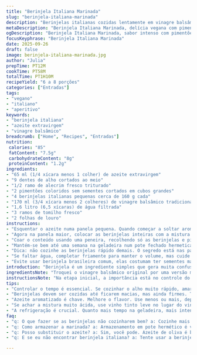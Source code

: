 ```yaml
---
title: "Berinjela Italiana Marinada"
slug: "berinjela-italiana-marinada"
description: "Berinjelas italianas cozidas lentamente em vinagre balsâmico com ervas frescas e legumes coloridos. O alho e o alecrim infundem uma base aromática na infusão, realçando texturas macias das berinjelas que absorvem sabores intensos. Mistura vibrante de pimentões, perfumada ao final com tomilho e folhas de louro. Conservada na geladeira, ideal para petiscos ou entrada leve, vegan, sem glúten e lácteos."
metaDescription: "Berinjela Italiana Marinada, delícia vegana com pimentões coloridos e temperos frescos. Ideal como petisco ou entrada leve."
ogDescription: "Berinjela Italiana Marinada, sabor intenso com pimentões. Excelente para petiscos ou saladas."
focusKeyphrase: "Berinjela Italiana Marinada"
date: 2025-09-26
draft: false
image: berinjela-italiana-marinada.jpg
author: "Julia"
prepTime: PT12M
cookTime: PT58M
totalTime: PT1H10M
recipeYield: "6 a 8 porções"
categories: ["Entradas"]
tags:
- "vegano"
- "italiano"
- "aperitivo"
keywords:
- "berinjela italiana"
- "azeite extravirgem"
- "vinagre balsâmico"
breadcrumb: ["Home", "Recipes", "Entradas"]
nutrition: 
 calories: "85"
 fatContent: "7.5g"
 carbohydrateContent: "8g"
 proteinContent: "1.2g"
ingredients:
- "65 ml (1/4 xícara menos 1 colher) de azeite extravirgem"
- "9 dentes de alho cortados ao meio"
- "1/2 ramo de alecrim fresco triturado"
- "2 pimentões coloridos sem sementes cortados em cubos grandes"
- "4 berinjelas italianas pequenas cerca de 160 g cada"
- "170 ml (3/4 xícara menos 2 colheres) de vinagre balsâmico tradicional"
- "1,6 litro (6,5 xícaras) de água filtrada"
- "3 ramos de tomilho fresco"
- "2 folhas de louro"
instructions:
- "Esquentar o azeite numa panela pequena. Quando começar a soltar aroma, colocar o alho e o alecrim inteiro para não amargar. Fogo baixo, deixar levar uns 12 minutos para o alho ficar macio mas não escuro demais; cheiro de fundo suave já deve dominar. Jogar os pimentões e cozinhar mais 6 minutos, até amolecer sem desmanchar. Temperar com sal e pimenta-do-reino moída na hora. Passar tudo pela peneira por cima de uma tigela — guardar o óleo com os pedaços de pimentão e alho. Descartar o alecrim que já deu seu sabor."
- "Agora na panela maior, colocar as berinjelas inteiras com a mistura de pimentão e alho reservados. Adicionar o vinagre balsâmico, a água, tomilho e folhas de louro. Temperar com sal e pimenta a gosto. Levar ao fogo alto até levantar fervura, depois baixar para fogo médio-baixo. Deixar cozinhar por 42 minutos, até as berinjelas ficarem macias ao toque de garfo, aquele ponto donde a pele começa a amolecer e a polpa se desprende facilmente."
- "Coar o conteúdo usando uma peneira, recolhendo só as berinjelas e pimentões – descartar o caldo e as ervas grossas. Deixar esfriar até temperatura ambiente. Cortar as berinjelas ao meio no sentido do comprimento e depois em cubos médios. Misturar delicadamente com os pimentões cozidos reservados, regar com o azeite aromatizado e temperar de novo com sal e pimenta se precisar. Refrigeração mínima de 3 horas para apurar sabor, mas ideal mesmo é um dia."
- "Mantém-se bem até uma semana na geladeira num pote fechado hermeticamente. Na hora de servir, tirar uns 20 minutos do frio para voltar a textura macia e sabor solto. Fica ótimo com pão artesanal, torradinha de fermentação natural, ou até na salada. Se não gostar muito do vinagre balsâmico, pode trocar por malbec ou um tinto leve, fica mais frutado e menos ácido."
- "Dica: não cozinhe as berinjelas rápido demais. O segredo está nas pausas e no fogo baixo para que absorvam tudo lentamente. Também troquei aqui o louro para 2 folhas para não deixar amargor excessivo. Testei com alecrim fresco triturado e funciona melhor do que ramo inteiro que solta amargor após horas."
- "Se faltar água, completar friamente para manter o volume, mas cuide do salgamento antes pra ajustar sabor. Ao passar na peneira, pressione suavemente para tirar excesso sem esmagar o legume para não virar purê."
- "Evite usar berinjela brasileira comum, elas costumam ter sementes mais amargas e textura menos firme, a italiana tem pele delicada e sabor mais adocicado ideal para marinadas longas."
introduction: "Berinjela é um ingrediente simples que gera muita confusão na cozinha. Já fiz muitas tentativas de marinada, cozimento rápido, confit, e essa versão com vinagre balsâmico e ervas redefine como um vegetal pode ficar saboroso sem complicação. A mistura visual da berinjela com pimentões coloridos cria um efeito bonito e saboroso para entradas. Pequenos detalhes como o tempo de infusão do alho no azeite e o ponto de cozimento da berinjela fazem toda a diferença. Ideal para quem quer um petisco sem complicações mas cheio de personalidade e aroma intenso."
ingredientsNote: "Troquei o vinagre balsâmico original por uma versão malbec para um sabor menos ácido e mais frutado, que combinou melhor com o alecrim moído. Reduzi um pouco o azeite para balancear o conjunto e acrescentei uma folha de louro a menos para evitar um leve amargor que notei na última experiência. Alho deve ficar só cozido, nada de dourar ou queimar para não amargar o óleo. A técnica de passar o óleo com o legume na peneira evita deixar restos de ervas amargas. Berinjela italiana é ideal pela textura delicada e pouca semente; se usar outra, prefira sem sementes e de polpa firme."
instructionsNote: "Na etapa inicial, a importância está no controle do fogo: muito quente, o alho queima e solta amargor; muito baixo, não extrai sabor. Pimentões entram depois para garantir textura fresca, mas macia. Cozinhar as berinjelas junto com as ervas em fogo médio-baixo é onde a magia acontece — paciência aqui evita berinjela mole demais ou seca. O toque final com o óleo aromatizado e tempero só depois do corte cria camadas de sabor. Cuidado ao coar para não esmagar berinjela e perder textura. Refrigeração prolongada é essencial para infundir sabor – funciona melhor depois de 24 horas. Serve como petisco, acompanhando pão ou mesmo em saladas. Se faltar quatro mãos para ajudar, não hesite em usar utensílios que pressionem as berinjelas suavemente na peneira para extrair líquido residual."
tips:
- "Controlar o tempo é essencial. Se cozinhar o alho muito rápido, amargor vem. Mantenha calor baixo, extrai melhor o sabor. Pimentões entram mais tarde para não desmanchar."
- "Berinjelas devem ser cozidas até ficarem macias, mas ainda firmes. Teste com garfo. Pele começa a soltar. Deixe esfriar antes de cortar. Cubos pequenos absorvem mais sabores."
- "Azeite aromatizado é chave. Melhore o flavor. Use menos ou mais, depende do gosto. Pessoalmente, gosto do toque extra no final. Sal sempre ajuste no final, assim respeita sabor dos legumes."
- "Se achar a mistura muito ácida, use vinho tinto leve no lugar do vinagre balsâmico. Fica mais frutado. Você pode ajustar o sabor conforme seu paladar."
- "A refrigeração é crucial. Quanto mais tempo na geladeira, mais intensos os sabores. Um dia é ideal. Não esqueça de tirar do frio um pouco antes de servir para retomar textura."
faq:
- "q: O que fazer se as berinjelas não cozinharem bem? a: Cozinhe mais um pouco. Importante o ponto certo. Se passar muito, vai desmanchar."
- "q: Como armazenar a marinada? a: Armazenamento em pote hermético é vital. Consulta a geladeira. Um máximo de uma semana pode durar. Observe a textura."
- "q: Posso substituir o azeite? a: Sim, você pode. Azeite de oliva é bom, mas um óleo de girassol pode funcionar. Contudo, gosto é chave."
- "q: E se eu não encontrar berinjela italiana? a: Tente usar a berinjela comum. Mas atenção, pele é mais grossa e pode mudar a textura. Escolha a sem sementes se possível."

---
```

